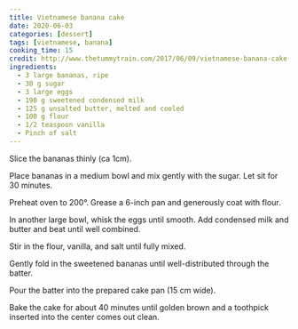 ```yaml
---
title: Vietnamese banana cake
date: 2020-06-03
categories: [dessert]
tags: [vietnamese, banana]
cooking_time: 15
credit: http://www.thetummytrain.com/2017/06/09/vietnamese-banana-cake-banh-chuoi-nuong-hanoi-travel-video/
ingredients:
  - 3 large bananas, ripe
  - 30 g sugar
  - 3 large eggs
  - 190 g sweetened condensed milk
  - 125 g unsalted butter, melted and cooled
  - 100 g flour
  - 1/2 teaspoon vanilla
  - Pinch of salt
---
```


Slice the bananas thinly (ca 1cm).

Place bananas in a medium bowl and mix gently with the sugar. Let sit for 30 minutes.

Preheat oven to 200°. Grease a 6-inch pan and generously coat with flour.

In another large bowl, whisk the eggs until smooth. Add condensed milk and butter and beat until well combined.

Stir in the flour, vanilla, and salt until fully mixed.

Gently fold in the sweetened bananas until well-distributed through the batter.

Pour the batter into the prepared cake pan (15 cm wide).

Bake the cake for about 40 minutes until golden brown and a toothpick inserted into the center comes out clean.
